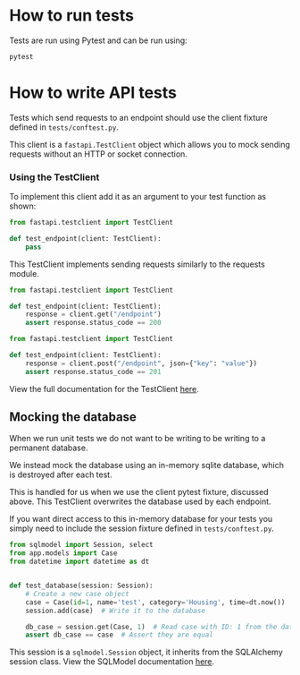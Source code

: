 # How to run tests
Tests are run using Pytest and can be run using:
```bash
pytest
```

# How to write API tests
Tests which send requests to an endpoint should use the client fixture defined in `tests/conftest.py`.

This client is a `fastapi.TestClient` object which allows you to mock sending requests without an HTTP or socket connection.

### Using the TestClient
To implement this client add it as an argument to your test function as shown:
```python
from fastapi.testclient import TestClient

def test_endpoint(client: TestClient):
    pass
```

This TestClient implements sending requests similarly to the requests module.

```python
from fastapi.testclient import TestClient

def test_endpoint(client: TestClient):
    response = client.get("/endpoint")
    assert response.status_code == 200
```

```python
from fastapi.testclient import TestClient

def test_endpoint(client: TestClient):
    response = client.post("/endpoint", json={"key": "value"})
    assert response.status_code == 201
```
View the full documentation for the TestClient [here](https://fastapi.tiangolo.com/reference/testclient/).

## Mocking the database
When we run unit tests we do not want to be writing to be writing to a permanent database.

We instead mock the database using an in-memory sqlite database, which is destroyed after each test.

This is handled for us when we use the client pytest fixture, discussed above. This TestClient overwrites the database
used by each endpoint.

If you want direct access to this in-memory database for your tests you simply need to include the session fixture
defined in `tests/conftest.py`.

```python
from sqlmodel import Session, select
from app.models import Case
from datetime import datetime as dt


def test_database(session: Session):
    # Create a new case object
    case = Case(id=1, name='test', category='Housing', time=dt.now())
    session.add(case)  # Write it to the database

    db_case = session.get(Case, 1)  # Read case with ID: 1 from the database
    assert db_case == case  # Assert they are equal
```
This session is a `sqlmodel.Session` object, it inherits from the SQLAlchemy session class.
View the SQLModel documentation [here](https://sqlmodel.tiangolo.com/).